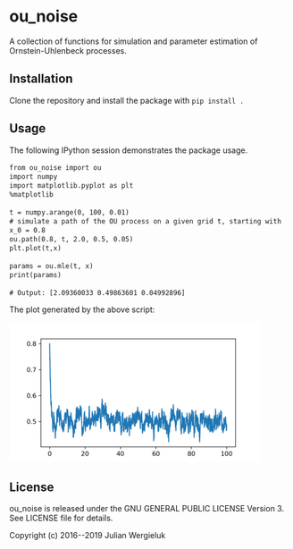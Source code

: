 # ou_noise

A collection of functions for simulation and parameter estimation of 
Ornstein-Uhlenbeck processes.

## Installation 

Clone the repository and install the package with `pip install .`

## Usage

The following IPython session demonstrates the package usage.

    from ou_noise import ou
    import numpy
    import matplotlib.pyplot as plt
    %matplotlib

    t = numpy.arange(0, 100, 0.01)
    # simulate a path of the OU process on a given grid t, starting with x_0 = 0.8
    ou.path(0.8, t, 2.0, 0.5, 0.05)                                           
    plt.plot(t,x)

    params = ou.mle(t, x)
    print(params)

    # Output: [2.09360033 0.49863601 0.04992896]

The plot generated by the above script:

![Ornstein-Uhlenbeck process path](ou.png)

## License

ou_noise is released under the GNU GENERAL PUBLIC LICENSE Version 3. 
See LICENSE file for details.

Copyright (c) 2016--2019 Julian Wergieluk